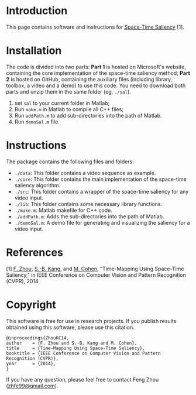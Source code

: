 Introduction
============

This page contains software and instructions for
[Space-Time Saliency](http://www.f-zhou.com/tm.html) [1].

Installation
============

The code is divided into two parts: **Part 1** is hosted on Microsoft's
website, containing the core implementation of the space-time saliency
method; **Part 2** is hosted on GitHub, containing the auxiliary files
(including library, toolbox, a video and a demo) to use this code. You
need to download both parts and unzip them in the same folder (eg,
`./sal`).

1. set `sal` to your current folder in Matlab;
2. Run `make.m` in Matlab to compile all C++ files;
3. Run `addPath.m` to add sub-directories into the path of Matlab.
4. Run `demoSal.m` file.


Instructions
============

The package contains the following files and folders:
- `./data`: This folder contains a video sequence as example.
- `./core`: This folder contains the main implementation of the space-time saliency algorithm.
- `./src`: This folder contains a wrapper of the space-time saliency for any video input.
- `./lib`: This folder contains some necessary library functions.
- `./make.m`: Matlab makefile for C++ code.
- `./addPath.m`: Adds the sub-directories into the path of Matlab.
- `./demoSal.m`: A demo file for generating and visualizing the saliency for a video input.

References
==========

[1] [F. Zhou](http://www.f-zhou.com),
[S.-B. Kang](http://research.microsoft.com/en-us/people/sbkang/),
and
[M. Cohen](http://research.microsoft.com/en-us/um/people/cohen/),
"Time-Mapping Using Space-Time Saliency," in IEEE Conference on
Computer Vision and Pattern Recognition (CVPR), 2014

Copyright
==========

This software is free for use in research projects. If you publish
results obtained using this software, please use this citation.

    @inproceedings{ZhouKC14,
    author    = {F. Zhou and S.-B. Kang and M. Cohen},
    title     = {Time-Mapping Using Space-Time Saliency},
    booktitle = {IEEE Conference on Computer Vision and Pattern Recognition (CVPR)},
    year      = {2014},
    }

If you have any question, please feel free to contact Feng Zhou (zhfe99@gmail.com).
